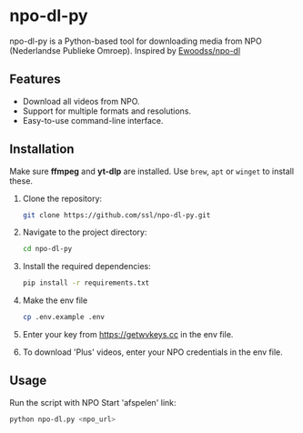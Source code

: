 # npo-dl-py

npo-dl-py is a Python-based tool for downloading media from NPO (Nederlandse Publieke Omroep). Inspired by [Ewoodss/npo-dl](https://github.com/Ewoodss/npo-dl)

## Features

- Download all videos from NPO.
- Support for multiple formats and resolutions.
- Easy-to-use command-line interface.

## Installation

Make sure **ffmpeg** and **yt-dlp** are installed. Use `brew`, `apt` or `winget` to install these.

1. Clone the repository:
    ```bash
    git clone https://github.com/ssl/npo-dl-py.git
    ```
2. Navigate to the project directory:
    ```bash
    cd npo-dl-py
    ```
3. Install the required dependencies:
    ```bash
    pip install -r requirements.txt
    ```
4. Make the env file
    ```bash
    cp .env.example .env
    ```
5. Enter your key from https://getwvkeys.cc in the env file.

6. To download 'Plus' videos, enter your NPO credentials in the env file.

## Usage

Run the script with NPO Start 'afspelen' link:
```bash
python npo-dl.py <npo_url>
```